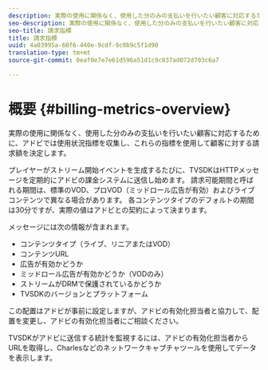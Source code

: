 ```yaml
---
description: 実際の使用に関係なく、使用した分のみの支払いを行いたい顧客に対応するために、アドビでは使用状況指標を収集し、これらの指標を使用して顧客に対する請求額を決定します。
seo-description: 実際の使用に関係なく、使用した分のみの支払いを行いたい顧客に対応するために、アドビでは使用状況指標を収集し、これらの指標を使用して顧客に対する請求額を決定します。
seo-title: 請求指標
title: 請求指標
uuid: 4a03995a-60f6-440e-9cdf-9c0b9c5f1d90
translation-type: tm+mt
source-git-commit: 0eaf0e7e7e61d596a51d1c9c837ad072d703c6a7

---
```



# 概要 {#billing-metrics-overview}

実際の使用に関係なく、使用した分のみの支払いを行いたい顧客に対応するために、アドビでは使用状況指標を収集し、これらの指標を使用して顧客に対する請求額を決定します。

プレイヤーがストリーム開始イベントを生成するたびに、TVSDKはHTTPメッセージを定期的にアドビの課金システムに送信し始めます。 請求可能期間と呼ばれる期間は、標準のVOD、プロVOD（ミッドロール広告が有効）およびライブコンテンツで異なる場合があります。 各コンテンツタイプのデフォルトの期間は30分ですが、実際の値はアドビとの契約によって決まります。

メッセージには次の情報が含まれます。

* コンテンツタイプ（ライブ、リニアまたはVOD）
* コンテンツURL
* 広告が有効かどうか
* ミッドロール広告が有効かどうか（VODのみ）
* ストリームがDRMで保護されているかどうか
* TVSDKのバージョンとプラットフォーム

この配置はアドビが事前に設定しますが、アドビの有効化担当者と協力して、配置を変更し、アドビの有効化担当者にご相談ください。

TVSDKがアドビに送信する統計を監視するには、アドビの有効化担当者からURLを取得し、Charlesなどのネットワークキャプチャツールを使用してデータを表示します。
